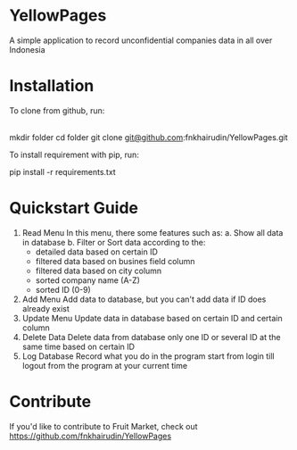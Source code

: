 # YellowPages
A simple application to record unconfidential companies data in all over Indonesia

# Installation
To clone from github, run:

  <br>mkdir folder
  cd folder
  git clone git@github.com:fnkhairudin/YellowPages.git

To install requirement with pip, run:
  
  pip install -r requirements.txt
  
# Quickstart Guide
1. Read Menu
   In this menu, there some features such as:
   a. Show all data in database
   b. Filter or Sort data according to the:
      - detailed data based on certain ID
      - filtered data based on busines field column
      - filtered data based on city column
      - sorted company name (A-Z)
      - sorted ID (0-9)
2. Add Menu
   Add data to database, but you can't add data if ID does already exist
3. Update Menu
   Update data in database based on certain ID and certain column
4. Delete Data
   Delete data from database only one ID or several ID at the same time based on certain ID
5. Log Database
   Record what you do in the program start from login till logout from the program at your current time

# Contribute
If you'd like to contribute to Fruit Market, check out https://github.com/fnkhairudin/YellowPages
